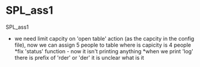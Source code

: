 # SPL_ass1
SPL_ass1

* we need limit capcity on 'open table' action (as the capcity in the config file), now we can assign 5 people to table
where is capicity is 4 people
*fix 'status' function - now it isn't printing anything
*when we print 'log' there is prefix of 'rder' or 'der' it is unclear what is it
